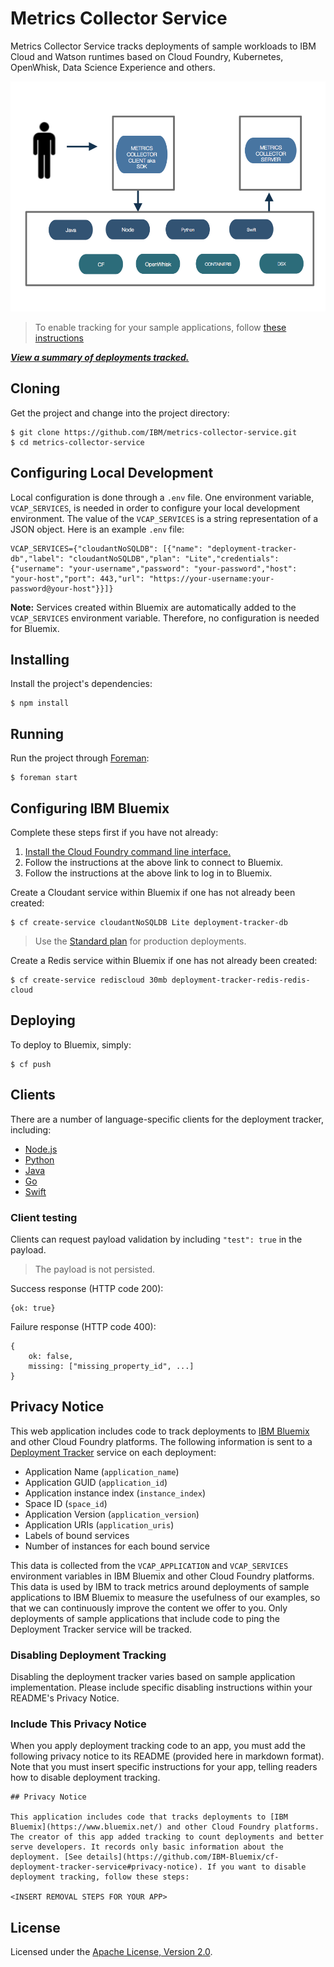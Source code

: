 # Metrics Collector Service

Metrics Collector Service tracks deployments of sample workloads to IBM Cloud and Watson runtimes based on Cloud Foundry, Kubernetes, OpenWhisk, Data Science Experience and others.

![Flow](images/metrics-service.png)

> To enable tracking for your sample applications, follow [these instructions]()

[**_View a summary of deployments tracked._**](https://deployment-tracker.mybluemix.net/)

## Cloning

Get the project and change into the project directory:

    $ git clone https://github.com/IBM/metrics-collector-service.git
    $ cd metrics-collector-service

## Configuring Local Development

Local configuration is done through a `.env` file. One environment variable, `VCAP_SERVICES`, is needed in order to configure your local development environment. The value of the `VCAP_SERVICES` is a string representation of a JSON object. Here is an example `.env` file:

    VCAP_SERVICES={"cloudantNoSQLDB": [{"name": "deployment-tracker-db","label": "cloudantNoSQLDB","plan": "Lite","credentials": {"username": "your-username","password": "your-password","host": "your-host","port": 443,"url": "https://your-username:your-password@your-host"}}]}

**Note:**  Services created within Bluemix are automatically added to the `VCAP_SERVICES` environment variable. Therefore, no configuration is needed for Bluemix.

## Installing

Install the project's dependencies:

    $ npm install

## Running

Run the project through [Foreman](https://github.com/ddollar/foreman):

    $ foreman start

## Configuring IBM Bluemix

Complete these steps first if you have not already:

1. [Install the Cloud Foundry command line interface.](https://www.ng.bluemix.net/docs/#starters/install_cli.html)
2. Follow the instructions at the above link to connect to Bluemix.
3. Follow the instructions at the above link to log in to Bluemix.

Create a Cloudant service within Bluemix if one has not already been created:

    $ cf create-service cloudantNoSQLDB Lite deployment-tracker-db

> Use the [Standard plan](https://www.ibm.com/blogs/bluemix/2016/09/new-cloudant-lite-standard-plans-are-live-in-bluemix-public/) for production deployments.

Create a Redis service within Bluemix if one has not already been created:

    $ cf create-service rediscloud 30mb deployment-tracker-redis-redis-cloud

## Deploying

To deploy to Bluemix, simply:

    $ cf push

## Clients

There are a number of language-specific clients for the deployment tracker, including:

- [Node.js](https://github.com/IBM/metrics-collector-client-node)
- [Python](https://github.com/IBM/metrics-collector-client-python)
- [Java](https://github.com/IBM/metrics-collector-client-java)
- [Go](https://github.com/IBM/metrics-collector_client_go)
- [Swift](https://github.com/metrics-collector-client-swift)

### Client testing
Clients can request payload validation by including `"test": true` in the payload. 
> The payload is not persisted.

Success response (HTTP code 200):

```
{ok: true}
```

Failure response (HTTP code 400):

```
{
	ok: false,
	missing: ["missing_property_id", ...]
}
```

## Privacy Notice

This web application includes code to track deployments to [IBM Bluemix](https://www.bluemix.net/) and other Cloud Foundry platforms. The following information is sent to a [Deployment Tracker](https://github.com/cloudant-labs/deployment-tracker) service on each deployment:

* Application Name (`application_name`)
* Application GUID (`application_id`)
* Application instance index (`instance_index`)
* Space ID (`space_id`)
* Application Version (`application_version`)
* Application URIs (`application_uris`)
* Labels of bound services
* Number of instances for each bound service

This data is collected from the `VCAP_APPLICATION` and `VCAP_SERVICES` environment variables in IBM Bluemix and other Cloud Foundry platforms. This data is used by IBM to track metrics around deployments of sample applications to IBM Bluemix to measure the usefulness of our examples, so that we can continuously improve the content we offer to you. Only deployments of sample applications that include code to ping the Deployment Tracker service will be tracked.

### Disabling Deployment Tracking

Disabling the deployment tracker varies based on sample application implementation. Please include specific disabling instructions within your README's Privacy Notice.

### Include This Privacy Notice

When you apply deployment tracking code to an app, you must add the following privacy notice to its README (provided here in markdown format). Note that you must insert specific instructions for your app, telling readers how to disable deployment tracking.

```
## Privacy Notice

This application includes code that tracks deployments to [IBM Bluemix](https://www.bluemix.net/) and other Cloud Foundry platforms. The creator of this app added tracking to count deployments and better serve developers. It records only basic information about the deployment. [See details](https://github.com/IBM-Bluemix/cf-deployment-tracker-service#privacy-notice). If you want to disable deployment tracking, follow these steps:

<INSERT REMOVAL STEPS FOR YOUR APP>

```

## License

Licensed under the [Apache License, Version 2.0](LICENSE.txt).
